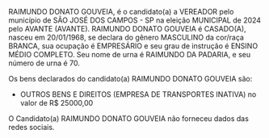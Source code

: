 RAIMUNDO DONATO GOUVEIA, é o candidato(a) a VEREADOR pelo município de SÃO JOSÉ DOS CAMPOS - SP na eleição MUNICIPAL de 2024 pelo AVANTE (AVANTE). RAIMUNDO DONATO GOUVEIA é CASADO(A), nasceu em 20/01/1968, se declara do gênero MASCULINO da cor/raça BRANCA, sua ocupação é EMPRESÁRIO e seu grau de instrução é ENSINO MÉDIO COMPLETO. Seu nome de urna é RAIMUNDO DA PADARIA, e seu número de urna é 70.

Os bens declarados do candidato(a) RAIMUNDO DONATO GOUVEIA são: 
- OUTROS BENS E DIREITOS (EMPRESA DE TRANSPORTES INATIVA) no valor de R$ 25000,00

O Candidato(a) RAIMUNDO DONATO GOUVEIA não forneceu dados das redes sociais.